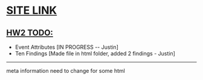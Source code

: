 # [SITE LINK](https://teamtracker-df799.firebaseapp.com)

## [HW2 TODO:](http://classes.pint.com/cse134b/homework/hw2.html)
- Event Attributes [IN PROGRESS -- Justin]
- Ten Findings [Made file in html folder, added 2 findings - Justin]
------------------------------------------
meta information need to change for some html
